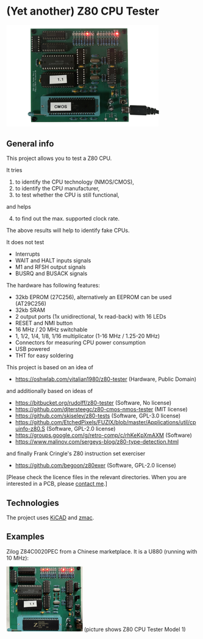 # (Yet another) Z80 CPU Tester

<img src="/_pictures/z80cputester_v1.jpg" width="400">

## General info

This project allows you to test a Z80 CPU.

It tries
1. to identify the CPU technology (NMOS/CMOS),
2. to identify the CPU manufacturer,
3. to test whether the CPU is still functional,

and helps

4. to find out the max. supported clock rate.

The above results will help to identify fake CPUs.

It does not test
* Interrupts
* WAIT and HALT inputs signals
* M1 and RFSH output signals
* BUSRQ and BUSACK signals

The hardware has following features:
* 32kb EPROM (27C256), alternatively an EEPROM can be used (AT29C256)
* 32kb SRAM
* 2 output ports (1x unidirectional, 1x read-back) with 16 LEDs
* RESET and NMI button
* 16 MHz / 20 MHz switchable
* 1, 1/2, 1/4, 1/8, 1/16 multiplicator (1-16 MHz / 1.25-20 MHz)
* Connectors for measuring CPU power consumption
* USB powered
* THT for easy soldering

This project is based on an idea of 
* https://oshwlab.com/vitalian1980/z80-tester (Hardware, Public Domain)

and additionally based on ideas of
* https://bitbucket.org/rudolff/z80-tester (Software, No license)
* https://github.com/djtersteegc/z80-cmos-nmos-tester (MIT license)
* https://github.com/skiselev/z80-tests (Software, GPL-3.0 license)
* https://github.com/EtchedPixels/FUZIX/blob/master/Applications/util/cpuinfo-z80.S (Software, GPL-2.0 license)
* https://groups.google.com/g/retro-comp/c/rhKeKpXmAXM (Software)
* https://www.malinov.com/sergeys-blog/z80-type-detection.html

and finally Frank Cringle's Z80 instruction set exerciser
* https://github.com/begoon/z80exer  (Software, GPL-2.0 license)

[Please check the licence files in the relevant directories. When you are interested in a PCB, please [contact me](https://8bit-museum.de/kontakt/).]

## Technologies

The project uses [KiCAD](https://www.kicad.org/) and [zmac](http://48k.ca/zmac.html).

## Examples

Zilog Z84C0020PEC from a Chinese marketplace. It is a U880 (running with 10 MHz):

<img src="/_pictures/Fake Zilog Z84C0020PEC - U880.jpg" width="200">
(picture shows Z80 CPU Tester Model 1)


